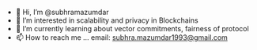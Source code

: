 - 👋 Hi, I’m @subhramazumdar
- 👀 I’m interested in scalability and privacy in Blockchains
- 🌱 I’m currently learning about vector commitments, fairness of protocol
- 📫 How to reach me ... email: subhra.mazumdar1993@gmail.com

<!---
subhramazumdar/subhramazumdar is a ✨ special ✨ repository because its `README.md` (this file) appears on your GitHub profile.
You can click the Preview link to take a look at your changes.
--->
